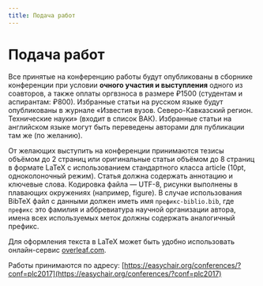 ```yaml
---
title: Подача работ
---
```


# Подача работ

Все принятые на конференцию работы будут опубликованы в сборнике конференции при условии **очного участия и выступления** одного из соавторов, а также оплаты оргвзноса в размере ₽1500 (студентам и аспирантам: ₽800). Избранные статьи на русском языке будут опубликованы в журнале «Известия вузов. Северо-Кавказский регион. Технические науки» (входит в список ВАК). Избранные статьи на английском языке могут быть переведены авторами для публикации там же (по желанию).

От желающих выступить на конференции принимаются тезисы объёмом до 2 страниц или оригинальные статьи объёмом до 8 страниц в формате LaTeX с использованием стандартного класса article (10pt, одноколоночный режим). Статья должна содержать аннотацию и ключевые слова. Кодировка файла — UTF-8, рисунки выполнены в плавающих окружениях (например, figure). В случае использования BibTeX файл с данными должен иметь имя `префикс-biblio.bib`,  где `префикс` это фамилия и аббревиатура научной организации автора, имена всех используемых меток должны содержать аналогичный префикс.

Для оформления текста в LaTeX может быть удобно использовать онлайн-сервис [overleaf.com](https://www.overleaf.com/).

Работы принимаются по адресу:
[https://easychair.org/conferences/?conf=plc2017](https://easychair.org/conferences/?conf=plc2017)


